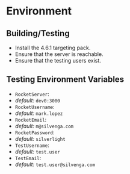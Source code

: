 # Environment

## Building/Testing

* Install the 4.6.1 targeting pack.
* Ensure that the server is reachable.
* Ensure that the testing users exist.

## Testing Environment Variables

- `RocketServer`:
 - _default:_ `dev0:3000`
- `RocketUsername`:
 -  _default:_ `mark.lopez`
- `RocketEmail`:
 -  _default:_ `m@silvenga.com`
- `RocketPassword`:
 -  _default:_ `silverlight`
- `TestUsername`:
 -  _default:_ `test.user`
- `TestEmail`:
 -  _default:_ `test.user@silvenga.com`